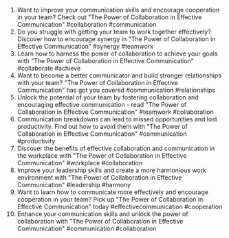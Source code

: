 1. Want to improve your communication skills and encourage cooperation in your team? Check out "The Power of Collaboration in Effective Communication" #collaboration #communication
2. Do you struggle with getting your team to work together effectively? Discover how to encourage synergy in "The Power of Collaboration in Effective Communication" #synergy #teamwork
3. Learn how to harness the power of collaboration to achieve your goals with "The Power of Collaboration in Effective Communication" #collaborate #achieve
4. Want to become a better communicator and build stronger relationships with your team? "The Power of Collaboration in Effective Communication" has got you covered #communication #relationships
5. Unlock the potential of your team by fostering collaboration and encouraging effective communication - read "The Power of Collaboration in Effective Communication" #teamwork #collaboration
6. Communication breakdowns can lead to missed opportunities and lost productivity. Find out how to avoid them with "The Power of Collaboration in Effective Communication" #communication #productivity
7. Discover the benefits of effective collaboration and communication in the workplace with "The Power of Collaboration in Effective Communication" #workplace #collaboration
8. Improve your leadership skills and create a more harmonious work environment with "The Power of Collaboration in Effective Communication" #leadership #harmony
9. Want to learn how to communicate more effectively and encourage cooperation in your team? Pick up "The Power of Collaboration in Effective Communication" today #effectivecommunication #cooperation
10. Enhance your communication skills and unlock the power of collaboration with "The Power of Collaboration in Effective Communication" #communication #collaboration
